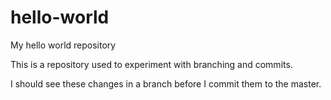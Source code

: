# hello-world
My hello world repository

This is a repository used to experiment with branching and commits.

I should see these changes in a branch before I commit them to the master.
